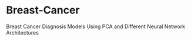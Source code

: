 # Breast-Cancer
Breast Cancer Diagnosis Models Using PCA and Different Neural Network Architectures
